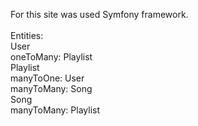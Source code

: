 For this site was used Symfony framework.<br><br>
Entities:<br>
User<br>
oneToMany:
Playlist<br>
Playlist<br>
manyToOne:
User<br>
manyToMany:
Song<br>
Song<br>
manyToMany:
Playlist<br>